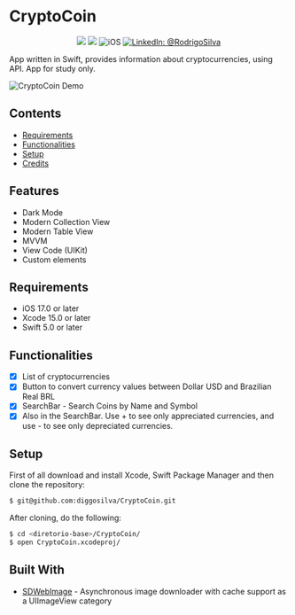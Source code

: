 # CryptoCoin

<p align="center">
    <img src="https://img.shields.io/badge/Swift-5.9.1-orange.svg" />
    <img src="https://img.shields.io/badge/Xcode-15.2.X-orange.svg" />
    <img src="https://img.shields.io/badge/platforms-iOS-brightgreen.svg?style=flat" alt="iOS" />
    <a href="https://www.linkedin.com/in/rodrigo-silva-6a53ba300/" target="_blank">
        <img src="https://img.shields.io/badge/LinkedIn-@RodrigoSilva-blue.svg?style=flat" alt="LinkedIn: @RodrigoSilva" />
    </a>
</p>

App written in Swift, provides information about cryptocurrencies, using API. App for study only.

![CryptoCoin Demo](https://github.com/user-attachments/assets/d3ef9638-0f68-47bf-952e-f583639c306a)

## Contents

- [Requirements](#requirements)
- [Functionalities](#functionalities)
- [Setup](#setup)
- [Credits](#credits)

## Features

- Dark Mode
- Modern Collection View
- Modern Table View
- MVVM
- View Code (UIKit)
- Custom elements

## Requirements

- iOS 17.0 or later
- Xcode 15.0 or later
- Swift 5.0 or later

## Functionalities
- [x] List of cryptocurrencies
- [x] Button to convert currency values ​​between Dollar USD and Brazilian Real BRL
- [x] SearchBar - Search Coins by Name and Symbol
- [x] Also in the SearchBar. Use + to see only appreciated currencies, and use - to see only depreciated currencies.

## Setup

First of all download and install Xcode, Swift Package Manager and then clone the repository:

```sh
$ git@github.com:diggosilva/CryptoCoin.git
```

After cloning, do the following:

```sh
$ cd <diretorio-base>/CryptoCoin/
$ open CryptoCoin.xcodeproj/
```

## Built With

* [SDWebImage](https://github.com/SDWebImage/SDWebImage) - Asynchronous image downloader with cache support as a UIImageView category
